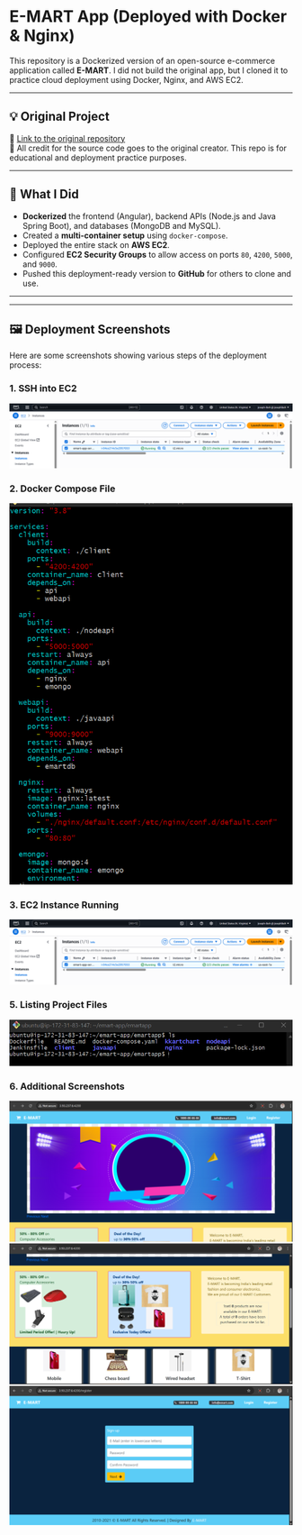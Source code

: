 # E-MART App (Deployed with Docker & Nginx)

This repository is a Dockerized version of an open-source e-commerce application called **E-MART**. I did not build the original app, but I cloned it to practice cloud deployment using Docker, Nginx, and AWS EC2.

---

## 💡 Original Project

🔗 [Link to the original repository](https://github.com/devopshydclub/emartapp)  
📌 All credit for the source code goes to the original creator. This repo is for educational and deployment practice purposes.

---

## 🚀 What I Did

- **Dockerized** the frontend (Angular), backend APIs (Node.js and Java Spring Boot), and databases (MongoDB and MySQL).
- Created a **multi-container setup** using `docker-compose`.
- Deployed the entire stack on **AWS EC2**.
- Configured **EC2 Security Groups** to allow access on ports `80`, `4200`, `5000`, and `9000`.
- Pushed this deployment-ready version to **GitHub** for others to clone and use.

---
---

## 🖼️ Deployment Screenshots

Here are some screenshots showing various steps of the deployment process:

### 1. SSH into EC2
![SSH](https://github.com/Joseph-Ibeh/emart-app/blob/main/screenshot/ec2.png)

### 2. Docker Compose File
![Docker Compose](https://github.com/Joseph-Ibeh/emart-app/blob/main/screenshot/docker-compose-file.png)

### 3. EC2 Instance Running
![EC2](https://github.com/Joseph-Ibeh/emart-app/blob/main/screenshot/ec2.png)


### 5. Listing Project Files
![ls emartapp](https://github.com/Joseph-Ibeh/emart-app/blob/main/screenshot/ls%20emartapp.png)

### 6. Additional Screenshots
![Screenshot 1](https://github.com/Joseph-Ibeh/emart-app/blob/main/screenshot/picture%201.png)
![Screenshot 2](https://github.com/Joseph-Ibeh/emart-app/blob/main/screenshot/picture2.png)
![Screenshot 3](https://github.com/Joseph-Ibeh/emart-app/blob/main/screenshot/picture3.png)
